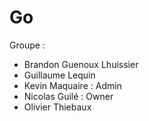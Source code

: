 # Go

Groupe :
- Brandon Guenoux Lhuissier
- Guillaume Lequin
- Kevin Maquaire : Admin
- Nicolas Guilé : Owner
- Olivier Thiebaux
